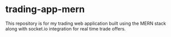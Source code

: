 # trading-app-mern
This repository is for my trading web application built using the MERN stack along with socket.io integration for real time trade offers.
